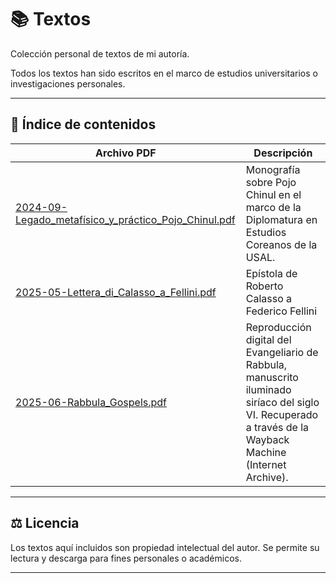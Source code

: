 # 📚 Textos

Colección personal de textos de mi autoría.

Todos los textos han sido escritos en el marco de estudios universitarios o investigaciones personales.

---

## 📖 Índice de contenidos

| Archivo PDF | Descripción |
|-------------|-------------|
| [2024-09-Legado_metafísico_y_práctico_Pojo_Chinul.pdf](./2024-09-Legado_metafísico_y_práctico_Pojo_Chinul.pdf) | Monografía sobre Pojo Chinul en el marco de la Diplomatura en Estudios Coreanos de la USAL. |
| [2025-05-Lettera_di_Calasso_a_Fellini.pdf](./2025-05-Lettera_di_Calasso_a_Fellini.pdf) | Epístola de Roberto Calasso a Federico Fellini |
| [2025-06-Rabbula_Gospels.pdf](./2025-06-Rabbula_Gospels.pdf) | Reproducción digital del Evangeliario de Rabbula, manuscrito iluminado siríaco del siglo VI. Recuperado a través de la Wayback Machine (Internet Archive). |

---

## ⚖️ Licencia

Los textos aquí incluidos son propiedad intelectual del autor. Se permite su lectura y descarga para fines personales o académicos.

---
